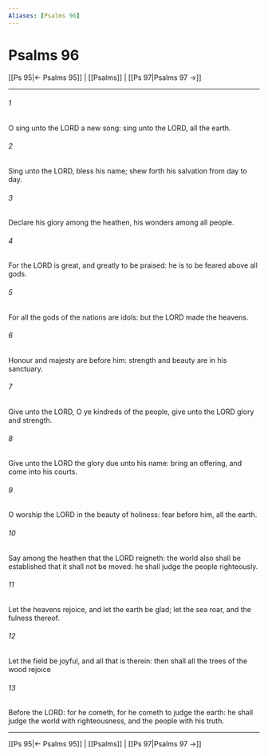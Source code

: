 ```yaml
---
Aliases: [Psalms 96]
---
```

# Psalms 96

[[Ps 95|← Psalms 95]] | [[Psalms]] | [[Ps 97|Psalms 97 →]]
***



###### 1 
O sing unto the LORD a new song: sing unto the LORD, all the earth. 

###### 2 
Sing unto the LORD, bless his name; shew forth his salvation from day to day. 

###### 3 
Declare his glory among the heathen, his wonders among all people. 

###### 4 
For the LORD is great, and greatly to be praised: he is to be feared above all gods. 

###### 5 
For all the gods of the nations are idols: but the LORD made the heavens. 

###### 6 
Honour and majesty are before him: strength and beauty are in his sanctuary. 

###### 7 
Give unto the LORD, O ye kindreds of the people, give unto the LORD glory and strength. 

###### 8 
Give unto the LORD the glory due unto his name: bring an offering, and come into his courts. 

###### 9 
O worship the LORD in the beauty of holiness: fear before him, all the earth. 

###### 10 
Say among the heathen that the LORD reigneth: the world also shall be established that it shall not be moved: he shall judge the people righteously. 

###### 11 
Let the heavens rejoice, and let the earth be glad; let the sea roar, and the fulness thereof. 

###### 12 
Let the field be joyful, and all that is therein: then shall all the trees of the wood rejoice 

###### 13 
Before the LORD: for he cometh, for he cometh to judge the earth: he shall judge the world with righteousness, and the people with his truth.

***
[[Ps 95|← Psalms 95]] | [[Psalms]] | [[Ps 97|Psalms 97 →]]
